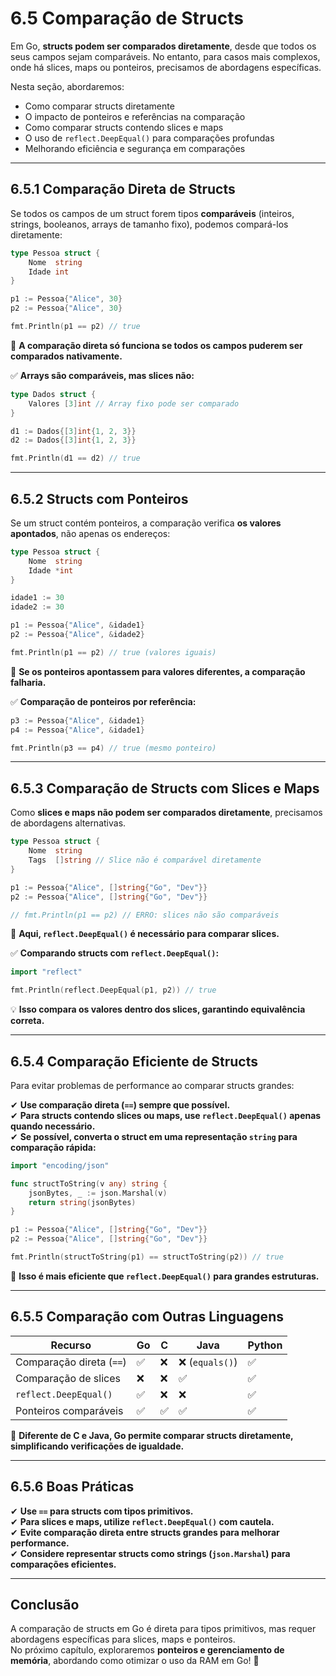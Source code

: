 # **6.5 Comparação de Structs**

Em Go, **structs podem ser comparados diretamente**, desde que todos os seus campos sejam comparáveis. No entanto, para casos mais complexos, onde há slices, maps ou ponteiros, precisamos de abordagens específicas.

Nesta seção, abordaremos:

- Como comparar structs diretamente
- O impacto de ponteiros e referências na comparação
- Como comparar structs contendo slices e maps
- O uso de `reflect.DeepEqual()` para comparações profundas
- Melhorando eficiência e segurança em comparações

---

## **6.5.1 Comparação Direta de Structs**

Se todos os campos de um struct forem tipos **comparáveis** (inteiros, strings, booleanos, arrays de tamanho fixo), podemos compará-los diretamente:

```go
type Pessoa struct {
    Nome  string
    Idade int
}

p1 := Pessoa{"Alice", 30}
p2 := Pessoa{"Alice", 30}

fmt.Println(p1 == p2) // true
```

📌 **A comparação direta só funciona se todos os campos puderem ser comparados nativamente.**

✅ **Arrays são comparáveis, mas slices não:**

```go
type Dados struct {
    Valores [3]int // Array fixo pode ser comparado
}

d1 := Dados{[3]int{1, 2, 3}}
d2 := Dados{[3]int{1, 2, 3}}

fmt.Println(d1 == d2) // true
```

---

## **6.5.2 Structs com Ponteiros**

Se um struct contém ponteiros, a comparação verifica **os valores apontados**, não apenas os endereços:

```go
type Pessoa struct {
    Nome  string
    Idade *int
}

idade1 := 30
idade2 := 30

p1 := Pessoa{"Alice", &idade1}
p2 := Pessoa{"Alice", &idade2}

fmt.Println(p1 == p2) // true (valores iguais)
```

📌 **Se os ponteiros apontassem para valores diferentes, a comparação falharia.**

✅ **Comparação de ponteiros por referência:**

```go
p3 := Pessoa{"Alice", &idade1}
p4 := Pessoa{"Alice", &idade1}

fmt.Println(p3 == p4) // true (mesmo ponteiro)
```

---

## **6.5.3 Comparação de Structs com Slices e Maps**

Como **slices e maps não podem ser comparados diretamente**, precisamos de abordagens alternativas.

```go
type Pessoa struct {
    Nome  string
    Tags  []string // Slice não é comparável diretamente
}

p1 := Pessoa{"Alice", []string{"Go", "Dev"}}
p2 := Pessoa{"Alice", []string{"Go", "Dev"}}

// fmt.Println(p1 == p2) // ERRO: slices não são comparáveis
```

📌 **Aqui, `reflect.DeepEqual()` é necessário para comparar slices.**

✅ **Comparando structs com `reflect.DeepEqual()`:**

```go
import "reflect"

fmt.Println(reflect.DeepEqual(p1, p2)) // true
```

💡 **Isso compara os valores dentro dos slices, garantindo equivalência correta.**

---

## **6.5.4 Comparação Eficiente de Structs**

Para evitar problemas de performance ao comparar structs grandes:

✔ **Use comparação direta (`==`) sempre que possível.**  
✔ **Para structs contendo slices ou maps, use `reflect.DeepEqual()` apenas quando necessário.**  
✔ **Se possível, converta o struct em uma representação `string` para comparação rápida:**

```go
import "encoding/json"

func structToString(v any) string {
    jsonBytes, _ := json.Marshal(v)
    return string(jsonBytes)
}

p1 := Pessoa{"Alice", []string{"Go", "Dev"}}
p2 := Pessoa{"Alice", []string{"Go", "Dev"}}

fmt.Println(structToString(p1) == structToString(p2)) // true
```

📌 **Isso é mais eficiente que `reflect.DeepEqual()` para grandes estruturas.**

---

## **6.5.5 Comparação com Outras Linguagens**

| Recurso | Go | C | Java | Python |
|---------|----|---|------|--------|
| Comparação direta (`==`) | ✅ | ❌ | ❌ (`equals()`) | ✅ |
| Comparação de slices | ❌ | ❌ | ✅ | ✅ |
| `reflect.DeepEqual()` | ✅ | ❌ | ❌ | ✅ |
| Ponteiros comparáveis | ✅ | ✅ | ✅ | ✅ |

📌 **Diferente de C e Java, Go permite comparar structs diretamente, simplificando verificações de igualdade.**

---

## **6.5.6 Boas Práticas**

✔ **Use `==` para structs com tipos primitivos.**  
✔ **Para slices e maps, utilize `reflect.DeepEqual()` com cautela.**  
✔ **Evite comparação direta entre structs grandes para melhorar performance.**  
✔ **Considere representar structs como strings (`json.Marshal`) para comparações eficientes.**  

---

## **Conclusão**

A comparação de structs em Go é direta para tipos primitivos, mas requer abordagens específicas para slices, maps e ponteiros.  
No próximo capítulo, exploraremos **ponteiros e gerenciamento de memória**, abordando como otimizar o uso da RAM em Go! 🚀
